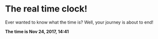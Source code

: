 # The real time clock!

Ever wanted to know what the time is? Well, your journey is about to end!

**The time is Nov 24, 2017, 14:41**